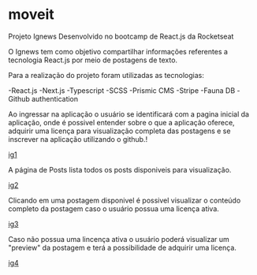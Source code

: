 # moveit
Projeto Ignews Desenvolvido no bootcamp de React.js da Rocketseat

  O Ignews tem como objetivo compartilhar informações referentes a tecnologia React.js por meio de postagens de texto.

  Para a realização do projeto foram utilizadas as tecnologias:

  -React.js
  -Next.js
  -Typescript
  -SCSS
  -Prismic CMS
  -Stripe
  -Fauna DB
  -Github authentication
  
  Ao ingressar na aplicação o usuário se identificará com a pagina inicial da aplicação, onde é possivel entender sobre o que a aplicação oferece, adquirir uma licença para
  visualização completa das postagens e se inscrever na aplicação utilizando o github.!
  
  [ig1](https://user-images.githubusercontent.com/68926751/129817220-72b0dae5-e1f9-4ff9-a3b9-4d42c56bad94.png)

  A página de Posts lista todos os posts disponiveis para visualização.
  
  [ig2](https://user-images.githubusercontent.com/68926751/129817371-47315b83-38a6-4a8b-8940-46af65c574fa.png)

  Clicando em uma postagem disponivel é possivel visualizar o conteúdo completo da postagem caso o usuário possua uma licença ativa.
  
  [ig3](https://user-images.githubusercontent.com/68926751/129817524-ed102d17-a2bd-41e9-8d67-9b1f4fd74dca.png)
  
  Caso não possua uma lincença ativa o usuário poderá visualizar um "preview" da postagem e terá a possibilidade de adquirir uma licença.
  
  [ig4](https://user-images.githubusercontent.com/68926751/129818142-a559c93a-054e-45dd-9ddb-35830528d567.png)
  
  
  
